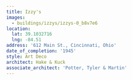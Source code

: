 ```yaml
---
title: Izzy's
images:
  - buildings/izzys/izzys-0_b8v7e6
location:
  lat: 39.1032716
  lng: -84.51
address: '612 Main St., Cincinnati, Ohio'
date_of_completion: '1945'
style: Art Deco
architect: Hake & Kuck
associate_architect: 'Potter, Tyler & Martin'
---
```


